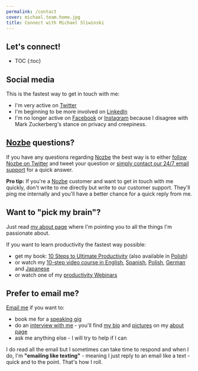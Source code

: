 ```yaml
---
permalink: /contact
cover: michael.team.home.jpg
title: Connect with Michael Sliwinski
---
```


## Let's connect!

* TOC
{:toc}

## Social media

This is the fastest way to get in touch with me:

* I'm very active on [Twitter](https://twitter.com/MSliwinski)
* I'm beginning to be more involved on [LinkedIn](https://www.linkedin.com/in/michaelsliwinski)
* I'm no longer active on [Facebook](https://www.facebook.com/michael.sliwinski) or [Instagram](https://www.instagram.com/michaelsliwinski/) because I disagree with Mark Zuckerberg's stance on privacy and creepiness.

## [Nozbe][] questions?

If you have any questions regarding [Nozbe][] the best way is to either [follow Nozbe on Twitter][tn] and tweet your question or [simply contact our 24/7 email support][n] for a quick answer.

**Pro tip:** If you're a [Nozbe][] customer and want to get in touch with me quickly, don't write to me directly but write to our customer support. They'll ping me internally and you'll have a better chance for a quick reply from me.

## Want to "pick my brain"?

Just read [my about page](/about) where I'm pointing you to all the things I'm passionate about.

If you want to learn productivity the fastest way possible:

* get my book: [10 Steps to Ultimate Productivity](https://productivitycourse.com) (also available in [Polish](http://kursproduktywnosci.pl))
* or watch my [10-step video course in English](https://help.nozbe.com/bonus/introduction/), [Spanish](https://help.nozbe.com/es/bonus/introduction/), [Polish](https://help.nozbe.com/pl/bonus/introduction/), [German](https://help.nozbe.com/de/bonus/introduction/) and [Japanese](https://help.nozbe.com/ja/bonus/introduction/)
* or watch one of my [productivity Webinars](/tag/webinar)

## Prefer to email me?

[Email me][email] if you want to:

* book me for a [speaking gig](/about/#speaking)
* do an [interview with me](/guest) - you'll find [my bio](/about/#short-bio) and [pictures](/about/#selfies) on my [about page](/about)
* ask me anything else - I will try to help if I can

I do read all the email but I sometimes can take time to respond and when I do, I'm **"emailing like texting"** - meaning I just reply to an email like a text - quick and to the point. That's how I roll.

[Nozbe]: https://nozbe.com
[n]: https://nozbe.com/contact
[tn]: https://twitter.com/nozbe
[email]: mailto:michaels@hey.com